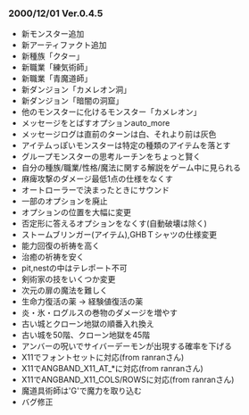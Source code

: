 
### 2000/12/01 Ver.0.4.5

 - 新モンスター追加
 - 新アーティファクト追加
 - 新種族「クター」
 - 新職業「練気術師」
 - 新職業「青魔道師」
 - 新ダンジョン「カメレオン洞」
 - 新ダンジョン「暗闇の洞窟」
 - 他のモンスターに化けるモンスター「カメレオン」
 - メッセージをとばすオプションauto_more
 - メッセージログは直前のターンは白、それより前は灰色
 - アイテムっぽいモンスターは特定の種類のアイテムを落とす
 - グループモンスターの思考ルーチンをちょっと賢く
 - 自分の種族/職業/性格/魔法に関する解説をゲーム中に見られる
 - 麻痺攻撃のダメージ最低1点の仕様をなくす
 - オートローラーで決まったときにサウンド
 - 一部のオプションを廃止
 - オプションの位置を大幅に変更
 - 否定形に答えるオプションをなくす(自動破壊は除く)
 - ストームブリンガー(アイテム),GHBＴシャツの仕様変更
 - 能力回復の祈祷を高く
 - 治癒の祈祷を安く
 - pit,nestの中はテレポート不可
 - 剣術家の技をいくつか変更
 - 次元の扉の魔法を難しく
 - 生命力復活の薬 → 経験値復活の薬
 - 炎・氷・ログルスの巻物のダメージを増やす
 - 古い城とクローン地獄の順番入れ換え
 - 古い城を50階、クローン地獄を45階
 - アンバーの呪いでサイバーデーモンが出現する確率を下げる
 - X11でフォントセットに対応(from ranranさん)
 - X11でANGBAND_X11_AT_*に対応(from ranranさん)
 - X11でANGBAND_X11_COLS/ROWSに対応(from ranranさん)
 - 魔道具術師は'G'で魔力を取り込む
 - バグ修正

